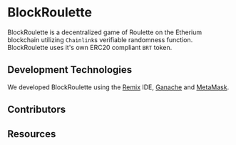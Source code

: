 # BlockRoulette
BlockRoulette is a decentralized game of Roulette on the Etherium blockchain utilizing `Chainlink`s verifiable randomness function. BlockRoulette uses it's own ERC20 compliant `BRT` token.

## Development Technologies
We developed BlockRoulette using the [Remix](https://remix-ide.readthedocs.io/en/latest/) IDE, [Ganache](https://trufflesuite.com/docs/ganache/overview) and [MetaMask](https://docs.metamask.io/guide/#account-management). 

## Contributors

## Resources
